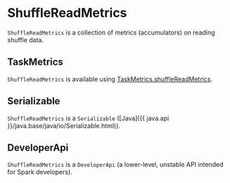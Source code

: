 # ShuffleReadMetrics

`ShuffleReadMetrics` is a collection of metrics (accumulators) on reading shuffle data.

## <span id="TaskMetrics"> TaskMetrics

`ShuffleReadMetrics` is available using [TaskMetrics.shuffleReadMetrics](TaskMetrics.md#shuffleReadMetrics).

## <span id="Serializable"> Serializable

`ShuffleReadMetrics` is a `Serializable` ([Java]({{ java.api }}/java.base/java/io/Serializable.html)).

## <span id="DeveloperApi"> DeveloperApi

`ShuffleReadMetrics` is a `DeveloperApi` (a lower-level, unstable API intended for Spark developers).
